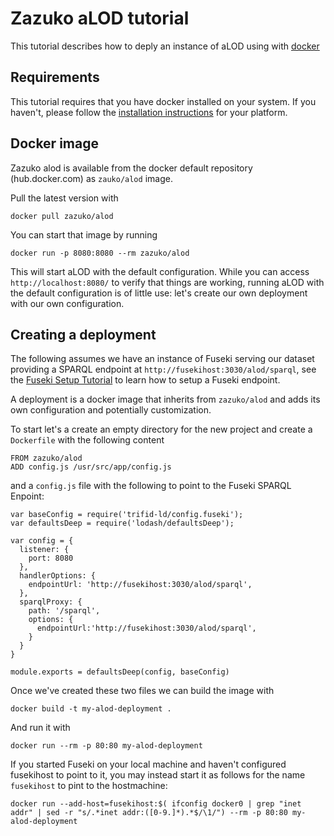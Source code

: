 # Zazuko aLOD tutorial

This tutorial describes how to deply an instance of aLOD using with 
[docker](https://www.docker.com/)

## Requirements

This tutorial requires that you have docker installed on your system. If you 
haven't, please follow the [installation instructions](https://docs.docker.com/engine/installation/)
for your platform.

## Docker image

Zazuko alod is available from the docker default repository (hub.docker.com) as
`zauko/alod` image.

Pull the latest version with

    docker pull zazuko/alod

You can start that image by running

    docker run -p 8080:8080 --rm zazuko/alod

This will start aLOD with the default configuration. While you can access
`http://localhost:8080/` to verify that things are working, running aLOD with 
the default configuration is of little use: let's
create our own deployment with our own configuration.

## Creating a deployment

The following assumes we have an instance of Fuseki serving our dataset providing
a SPARQL endpoint at `http://fusekihost:3030/alod/sparql`, see the 
[Fuseki Setup Tutorial](TUTORIAL-fuseki-setup.md) to learn how to setup a Fuseki 
endpoint.

A deployment is a docker image that inherits from `zazuko/alod` and adds its own
configuration and potentially customization.

To start let's a create an empty directory for the new project and create a
`Dockerfile` with the following content

```
FROM zazuko/alod
ADD config.js /usr/src/app/config.js
```

and a `config.js` file with the following to point to the Fuseki SPARQL Enpoint:

```
var baseConfig = require('trifid-ld/config.fuseki');
var defaultsDeep = require('lodash/defaultsDeep');

var config = {
  listener: {
    port: 8080
  },
  handlerOptions: {
    endpointUrl: 'http://fusekihost:3030/alod/sparql',
  },
  sparqlProxy: {
    path: '/sparql',
    options: {
      endpointUrl:'http://fusekihost:3030/alod/sparql',
    }
  }
}

module.exports = defaultsDeep(config, baseConfig)
```

Once we've created these two files we can build the image with

    docker build -t my-alod-deployment .

And run it with

    docker run --rm -p 80:80 my-alod-deployment

If you started Fuseki on your local machine and haven't configured fusekihost
to point to it, you may instead start it as follows for the name `fusekihost` 
to pint to the hostmachine:

    docker run --add-host=fusekihost:$( ifconfig docker0 | grep "inet addr" | sed -r "s/.*inet addr:([0-9.]*).*$/\1/") --rm -p 80:80 my-alod-deployment
